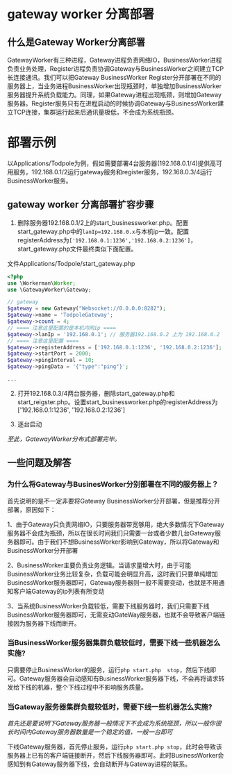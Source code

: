 # gateway worker 分离部署

## 什么是Gateway Worker分离部署
GatewayWorker有三种进程，Gateway进程负责网络IO，BusinessWorker进程负责业务处理，Register进程负责协调Gateway与BusinessWorker之间建立TCP长连接通讯。我们可以把Gateway BusinessWorker Register分开部署在不同的服务器上，当业务进程BusinessWorker出现瓶颈时，单独增加BusinessWorker服务器提升系统负载能力。同理，如果Gateway进程出现瓶颈，则增加Gateway服务器。Register服务只有在进程启动的时候协调Gateway与BusinessWorker建立TCP连接，集群运行起来后通讯量极低，不会成为系统瓶颈。

# 部署示例

以Applications/Todpole为例，假如需要部署4台服务器(192.168.0.1/4)提供高可用服务，192.168.0.1/2运行gateway服务和register服务，192.168.0.3/4运行BusinessWorker服务。


## gateway worker 分离部署扩容步骤
1. 删除服务器192.168.0.1/2上的start_businessworker.php。配置start_gateway.php中的```lanIp=192.168.0.x```与本机ip一致。配置registerAddress为```['192.168.0.1:1236','192.168.0.2:1236']```，start_gateway.php文件最终类似下面配置。

文件Applications/Todpole/start_gateway.php
```php
<?php
use \Workerman\Worker;
use \GatewayWorker\Gateway;

// gateway
$gateway = new Gateway("Websocket://0.0.0.0:8282");
$gateway->name = 'TodpoleGateway';
$gateway->count = 4;
// ==== 注意这里配置的是本机内网ip ====
$gateway->lanIp = '192.168.0.1'; // 服务器192.168.0.2 上为 192.168.0.2
// ==== 注意这里配置 ====
$gateway->registerAddress = ['192.168.0.1:1236', '192.168.0.2:1236'];
$gateway->startPort = 2000;
$gateway->pingInterval = 10;
$gateway->pingData = '{"type":"ping"}';

...
```
2. 打开192.168.0.3/4两台服务器，删除start_gateway.php和start_reigster.php。设置start_businessworker.php的registerAddress为 ['192.168.0.1:1236', '192.168.0.2:1236']

3. 逐台启动

*至此，GatewayWorker分布式部署完毕。*

## 一些问题及解答

### 为什么将Gateway与BusinesWorker分别部署在不同的服务器上？
首先说明的是不一定非要将Gateway BusinessWorker分开部署，但是推荐分开部署，原因如下：

1、由于Gateway只负责网络IO，只要服务器带宽够用，绝大多数情况下Gateway服务器不会成为瓶颈，所以在很长时间我们只需要一台或者少数几台Gateway服务器即可。由于我们不想BusinessWorker影响到Gateway，所以将Gateway和BusinessWorker分开部署

2、BusinessWorker主要负责业务逻辑。当请求量增大时，由于可能BusinessWorker业务比较复杂，负载可能会明显升高，这时我们只要单纯增加BusinessWorker服务器即可，Gateway服务器则一般不需要变动，也就是不用通知客户端Gateway的ip列表有所变动

3、当系统BusinessWorker负载较低，需要下线服务器时，我们只需要下线BusinessWorker服务器即可，无需变动GateWay服务器，也就不会导致客户端链接因为服务器下线而断开。


### 当BusinessWorker服务器集群负载较低时，需要下线一些机器怎么实施?
只需要停止BusinessWorker的服务，运行```php start.php  stop```，然后下线即可。Gateway服务器会自动感知有BusinessWorker服务器下线，不会再将请求转发给下线的机器，整个下线过程中不影响服务质量。

### 当Gateway服务器集群负载较低时，需要下线一些机器怎么实施?
*首先还是要说明下Gateway服务器一般情况下不会成为系统瓶颈，所以一般你很长时间内Gateway服务器数量是一个稳定的值，一般一台即可*

下线Gateway服务器，首先停止服务，运行```php start.php stop```，此时会导致该服务器上已有的客户端链接断开，然后下线服务器即可。此时BusinessWorker会感知到有Gateway服务器下线，会自动断开与Gateway进程的联系。
